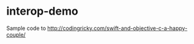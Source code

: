 interop-demo
============

Sample code to http://codingricky.com/swift-and-objective-c-a-happy-couple/
